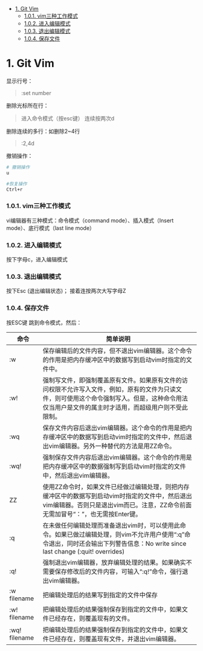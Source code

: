 
<!-- @import "[TOC]" {cmd="toc" depthFrom=1 depthTo=6 orderedList=false} -->

<!-- code_chunk_output -->

- [1. Git Vim](#1-git-vim)
    - [1.0.1. vim三种工作模式](#101-vim三种工作模式)
    - [1.0.2. 进入编辑模式](#102-进入编辑模式)
    - [1.0.3. 退出编辑模式](#103-退出编辑模式)
    - [1.0.4. 保存文件](#104-保存文件)

<!-- /code_chunk_output -->

# 1. Git Vim

显示行号：

> :set number

删除光标所在行：

> 进入命令模式（按esc键）
> 连续按两次d

删除连续的多行：如删除2~4行
> :2,4d 

撤销操作：


```bash {.line-numbers}
# 撤销操作
u

#恢复操作
Ctrl+r

```

### 1.0.1. vim三种工作模式

vi编辑器有三种模式：命令模式（command mode）、插入模式（Insert mode）、底行模式（last line mode）

### 1.0.2. 进入编辑模式

按下字母c，进入编辑模式

### 1.0.3. 退出编辑模式

按下Esc (退出编辑状态)； 接着连按两次大写字母Z

### 1.0.4. 保存文件

按ESC键 跳到命令模式，然后：

命令|简单说明
---|---
:w|保存编辑后的文件内容，但不退出vim编辑器。这个命令的作用是把内存缓冲区中的数据写到启动vim时指定的文件中。
:w!|强制写文件，即强制覆盖原有文件。如果原有文件的访问权限不允许写入文件，例如，原有的文件为只读文件，则可使用这个命令强制写入。但是，这种命令用法仅当用户是文件的属主时才适用，而超级用户则不受此限制。
:wq|保存文件内容后退出vim编辑器。这个命令的作用是把内存缓冲区中的数据写到启动vim时指定的文件中，然后退出vim编辑器。另外一种替代的方法是用ZZ命令。
:wq!|强制保存文件内容后退出vim编辑器。这个命令的作用是把内存缓冲区中的数据强制写到启动vim时指定的文件中，然后退出vim编辑器。
ZZ|使用ZZ命令时，如果文件已经做过编辑处理，则把内存缓冲区中的数据写到启动vim时指定的文件中，然后退出vim编辑器。否则只是退出vim而已。注意，ZZ命令前面无需加冒号“：”，也无需按Enter键。
:q|在未做任何编辑处理而准备退出vim时，可以使用此命令。如果已做过编辑处理，则vim不允许用户使用“:q”命令退出，同时还会输出下列警告信息：No write since last change (:quit! overrides)
:q!|强制退出vim编辑器，放弃编辑处理的结果。如果确实不需要保存修改后的文件内容，可输入“:q!”命令，强行退出vim编辑器。
:w filename|把编辑处理后的结果写到指定的文件中保存
:w! filename|把编辑处理后的结果强制保存到指定的文件中，如果文件已经存在，则覆盖现有的文件。
:wq! filename|把编辑处理后的结果强制保存到指定的文件中，如果文件已经存在，则覆盖现有文件，并退出vim编辑器。

